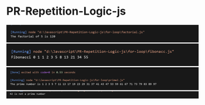 # PR-Repetition-Logic-js
![alt text](<Screenshot 2025-09-02 194611.png>) 
![alt text](<Screenshot 2025-09-02 194627.png>)
![alt text](<Screenshot 2025-09-02 194720.png>)
![alt text](<Screenshot 2025-09-02 195229.png>)